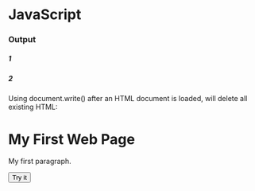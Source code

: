 # JavaScript

### Output
##### 1
<p id="demo"></p>
<script>
document.getElementById("demo").innerHTML = 5 + 6;
</script>

##### 2
Using document.write() after an HTML document is loaded, will delete all existing HTML:
<h1>My First Web Page</h1>
<p>My first paragraph.</p>

<button type="button" onclick="document.write(5 + 6)">Try it</button>


